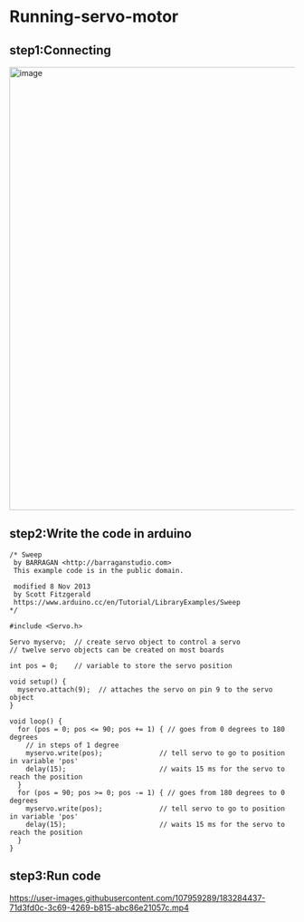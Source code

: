 # Running-servo-motor
## step1:Connecting

<img width="782" alt="image" src="https://user-images.githubusercontent.com/107959289/183286962-f89e9f6f-b2e8-42fc-a6a1-143d043adaee.png">

## step2:Write the code in arduino

```
/* Sweep
 by BARRAGAN <http://barraganstudio.com>
 This example code is in the public domain.

 modified 8 Nov 2013
 by Scott Fitzgerald
 https://www.arduino.cc/en/Tutorial/LibraryExamples/Sweep
*/

#include <Servo.h>

Servo myservo;  // create servo object to control a servo
// twelve servo objects can be created on most boards

int pos = 0;    // variable to store the servo position

void setup() {
  myservo.attach(9);  // attaches the servo on pin 9 to the servo object
}

void loop() {
  for (pos = 0; pos <= 90; pos += 1) { // goes from 0 degrees to 180 degrees
    // in steps of 1 degree
    myservo.write(pos);              // tell servo to go to position in variable 'pos'
    delay(15);                       // waits 15 ms for the servo to reach the position
  }
  for (pos = 90; pos >= 0; pos -= 1) { // goes from 180 degrees to 0 degrees
    myservo.write(pos);              // tell servo to go to position in variable 'pos'
    delay(15);                       // waits 15 ms for the servo to reach the position
  }
}

```

## step3:Run code 
https://user-images.githubusercontent.com/107959289/183284437-71d3fd0c-3c69-4269-b815-abc86e21057c.mp4
